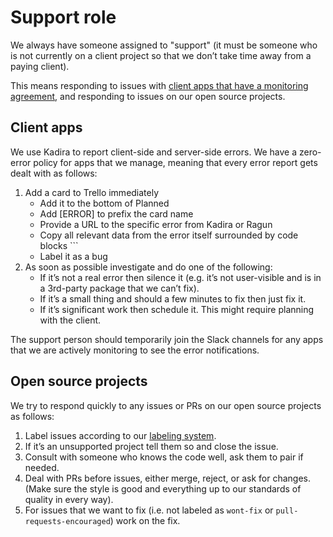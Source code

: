 # Support role

We always have someone assigned to "support" (it must be someone who is not currently on a client project so that we don’t take time away from a paying client).

This means responding to issues with [client apps that have a monitoring agreement](https://docs.google.com/spreadsheets/d/1gIFiCPyVHNqO-vAFlOTSCeUe7AAdcrUqfhhD1jVMq7I/edit#gid=0), and responding to issues on our open source projects.

## Client apps

We use Kadira to report client-side and server-side errors. We have a zero-error policy for apps that we manage, meaning that every error report gets dealt with as follows:

1. Add a card to Trello immediately
    - Add it to the bottom of Planned
    - Add [ERROR] to prefix the card name
    - Provide a URL to the specific error from Kadira or Ragun
    - Copy all relevant data from the error itself surrounded by code blocks ```
    - Label it as a bug
1. As soon as possible investigate and do one of the following:
    - If it’s not a real error then silence it (e.g. it’s not user-visible and is in a 3rd-party package that we can’t fix).
    - If it’s a small thing and should a few minutes to fix then just fix it.
    - If it’s significant work then schedule it. This might require planning with the client.

The support person should temporarily join the Slack channels for any apps that we are actively monitoring to see the error notifications.

## Open source projects

We try to respond quickly to any issues or PRs on our open source projects as follows:

1. Label issues according to our [labeling system](https://github.com/okgrow/guides/blob/master/open-source/contributing.md#labeling-system).
1. If it’s an unsupported project tell them so and close the issue.
1. Consult with someone who knows the code well, ask them to pair if needed.
1. Deal with PRs before issues, either merge, reject, or ask for changes. (Make sure the style is good and everything up to our standards of quality in every way).
1. For issues that we want to fix (i.e. not labeled as `wont-fix` or `pull-requests-encouraged`) work on the fix.
